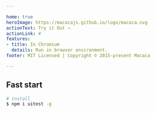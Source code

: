 ```yaml
---

home: true
heroImage: https://macacajs.github.io/logo/macaca.svg
actionText: Try it Out →
actionLink: #
features:
- title: In Chromium
  details: Run in browser environment.
footer: MIT Licensed | Copyright © 2015-present Macaca

---
```


## Fast start

```bash
# install
$ npm i uitest -g
```
